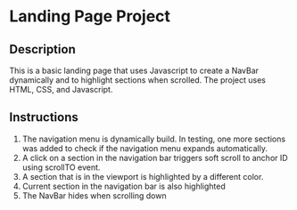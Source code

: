 # Landing Page Project

## Description

This is a basic landing page that uses Javascript to create a NavBar dynamically and to highlight sections when scrolled. The project uses HTML, CSS, and Javascript.

## Instructions

1. The navigation menu is dynamically build. In testing, one more sections was added to check if the navigation menu expands automatically.
2. A click on a section in the navigation bar triggers soft scroll to anchor ID using scrollTO event.
3. A section that is in the viewport is highlighted by a different color.
4. Current section in the navigation bar is also highlighted
5. The NavBar hides when scrolling down
